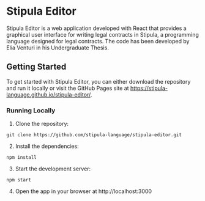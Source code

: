 # Stipula Editor

Stipula Editor is a web application developed with React that provides a graphical user interface for writing legal contracts in Stipula, a programming language designed for legal contracts. The code has been developed by Elia Venturi in his Undergraduate Thesis.

## Getting Started

To get started with Stipula Editor, you can either download the repository and run it locally or visit the GitHub Pages site at https://stipula-language.github.io/stipula-editor/.

### Running Locally

1. Clone the repository:

```
git clone https://github.com/stipula-language/stipula-editor.git
```

2. Install the dependencies:

```
npm install
```

3. Start the development server:

```
npm start
```

4. Open the app in your browser at http://localhost:3000
